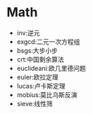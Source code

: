 # Math

- inv:逆元
- exgcd:二元一次方程组
- bsgs:大步小步
- crt:中国剩余算法
- euclideani:欧几里德问题
- euler:欧拉定理
- lucas:卢卡斯定理
- mobius:莫比乌斯反演
- sieve:线性筛
